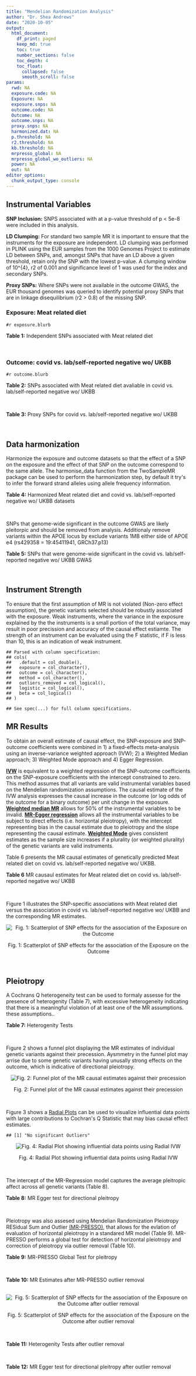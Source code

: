 ```yaml
---
title: "Mendelian Randomization Analysis"
author: "Dr. Shea Andrews"
date: "2020-10-05"
output:
  html_document:
    df_print: paged
    keep_md: true
    toc: true
    number_sections: false
    toc_depth: 4
    toc_float:
      collapsed: false
      smooth_scroll: false
params:
  rwd: NA
  exposure.code: NA
  Exposure: NA
  exposure.snps: NA
  outcome.code: NA
  Outcome: NA
  outcome.snps: NA
  proxy.snps: NA
  harmonized.dat: NA
  p.threshold: NA
  r2.threshold: NA
  kb.threshold: NA
  mrpresso_global: NA
  mrpresso_global_wo_outliers: NA
  power: NA
  out: NA
editor_options:
  chunk_output_type: console
---
```







## Instrumental Variables
**SNP Inclusion:** SNPS associated with at a p-value threshold of p < 5e-8 were included in this analysis.
<br>

**LD Clumping:** For standard two sample MR it is important to ensure that the instruments for the exposure are independent. LD clumping was performed in PLINK using the EUR samples from the 1000 Genomes Project to estimate LD between SNPs, and, amongst SNPs that have an LD above a given threshold, retain only the SNP with the lowest p-value. A clumping window of 10^{4}, r2 of 0.001 and significance level of 1 was used for the index and secondary SNPs.
<br>

**Proxy SNPs:** Where SNPs were not available in the outcome GWAS, the EUR thousand genomes was queried to identify potential proxy SNPs that are in linkage disequilibrium (r2 > 0.8) of the missing SNP.
<br>

### Exposure: Meat related diet
`#r exposure.blurb`
<br>

**Table 1:** Independent SNPs associated with Meat related diet
<div data-pagedtable="false">
  <script data-pagedtable-source type="application/json">
{"columns":[{"label":["SNP"],"name":[1],"type":["chr"],"align":["left"]},{"label":["CHROM"],"name":[2],"type":["dbl"],"align":["right"]},{"label":["POS"],"name":[3],"type":["dbl"],"align":["right"]},{"label":["REF"],"name":[4],"type":["chr"],"align":["left"]},{"label":["ALT"],"name":[5],"type":["chr"],"align":["left"]},{"label":["AF"],"name":[6],"type":["dbl"],"align":["right"]},{"label":["BETA"],"name":[7],"type":["dbl"],"align":["right"]},{"label":["SE"],"name":[8],"type":["dbl"],"align":["right"]},{"label":["Z"],"name":[9],"type":["dbl"],"align":["right"]},{"label":["P"],"name":[10],"type":["dbl"],"align":["right"]},{"label":["N"],"name":[11],"type":["dbl"],"align":["right"]},{"label":["TRAIT"],"name":[12],"type":["chr"],"align":["left"]}],"data":[{"1":"rs2815753","2":"1","3":"72812324","4":"G","5":"A","6":"0.601201","7":"-0.0183605","8":"0.00247730","9":"-7.41150","10":"1.2e-13","11":"335576","12":"meat_diet"},{"1":"rs506589","2":"1","3":"177894287","4":"T","5":"C","6":"0.206119","7":"-0.0164985","8":"0.00300566","9":"-5.48914","10":"4.0e-08","11":"335576","12":"meat_diet"},{"1":"rs36016753","2":"1","3":"187269477","4":"G","5":"A","6":"0.405961","7":"0.0139536","8":"0.00248123","9":"5.62366","10":"1.9e-08","11":"335576","12":"meat_diet"},{"1":"rs10900457","2":"1","3":"205146726","4":"G","5":"A","6":"0.621425","7":"-0.0143457","8":"0.00250486","9":"-5.72715","10":"1.0e-08","11":"335576","12":"meat_diet"},{"1":"rs62106258","2":"2","3":"417167","4":"T","5":"C","6":"0.048512","7":"0.0362759","8":"0.00564869","9":"6.42200","10":"1.3e-10","11":"335576","12":"meat_diet"},{"1":"rs7644667","2":"3","3":"69040601","4":"T","5":"C","6":"0.547560","7":"0.0142657","8":"0.00243810","9":"5.85115","10":"4.9e-09","11":"335576","12":"meat_diet"},{"1":"rs13340130","2":"3","3":"81790970","4":"A","5":"T","6":"0.346035","7":"0.0146033","8":"0.00255453","9":"5.71663","10":"1.1e-08","11":"335576","12":"meat_diet"},{"1":"rs701760","2":"4","3":"113439212","4":"C","5":"G","6":"0.483589","7":"-0.0134451","8":"0.00243618","9":"-5.51893","10":"3.4e-08","11":"335576","12":"meat_diet"},{"1":"rs300046","2":"5","3":"37081705","4":"A","5":"G","6":"0.453693","7":"0.0134073","8":"0.00245446","9":"5.46242","10":"4.7e-08","11":"335576","12":"meat_diet"},{"1":"rs10064431","2":"5","3":"92950673","4":"T","5":"C","6":"0.524467","7":"0.0159263","8":"0.00243369","9":"6.54410","10":"6.0e-11","11":"335576","12":"meat_diet"},{"1":"rs806794","2":"6","3":"26200677","4":"A","5":"G","6":"0.270603","7":"-0.0197927","8":"0.00273532","9":"-7.23597","10":"4.6e-13","11":"335576","12":"meat_diet"},{"1":"rs35797675","2":"7","3":"72878044","4":"T","5":"G","6":"0.212993","7":"-0.0199499","8":"0.00300577","9":"-6.63720","10":"3.2e-11","11":"335576","12":"meat_diet"},{"1":"rs11772832","2":"7","3":"135073047","4":"T","5":"C","6":"0.398899","7":"-0.0135343","8":"0.00248076","9":"-5.45571","10":"4.9e-08","11":"335576","12":"meat_diet"},{"1":"rs10125463","2":"9","3":"15677925","4":"A","5":"T","6":"0.506358","7":"0.0206152","8":"0.00244783","9":"8.42183","10":"3.7e-17","11":"335576","12":"meat_diet"},{"1":"rs6478868","2":"9","3":"131927092","4":"T","5":"C","6":"0.315903","7":"-0.0171298","8":"0.00262040","9":"-6.53709","10":"6.3e-11","11":"335576","12":"meat_diet"},{"1":"rs1912286","2":"10","3":"87318888","4":"G","5":"A","6":"0.665374","7":"0.0158809","8":"0.00257568","9":"6.16571","10":"7.0e-10","11":"335576","12":"meat_diet"},{"1":"rs3909727","2":"11","3":"126587382","4":"A","5":"G","6":"0.835788","7":"0.0185228","8":"0.00328005","9":"5.64711","10":"1.6e-08","11":"335576","12":"meat_diet"},{"1":"rs4759074","2":"12","3":"54664097","4":"C","5":"T","6":"0.410809","7":"0.0147949","8":"0.00246406","9":"6.00428","10":"1.9e-09","11":"335576","12":"meat_diet"},{"1":"rs12103229","2":"16","3":"74167594","4":"C","5":"A","6":"0.547810","7":"-0.0138449","8":"0.00244789","9":"-5.65585","10":"1.6e-08","11":"335576","12":"meat_diet"},{"1":"rs12232804","2":"19","3":"42677807","4":"C","5":"T","6":"0.112306","7":"0.0228620","8":"0.00385512","9":"5.93030","10":"3.0e-09","11":"335576","12":"meat_diet"},{"1":"rs429358","2":"19","3":"45411941","4":"T","5":"C","6":"0.155607","7":"-0.0242948","8":"0.00335552","9":"-7.24025","10":"4.5e-13","11":"335576","12":"meat_diet"},{"1":"rs79564737","2":"20","3":"43408372","4":"G","5":"A","6":"0.306786","7":"-0.0151755","8":"0.00264239","9":"-5.74310","10":"9.3e-09","11":"335576","12":"meat_diet"},{"1":"rs136528","2":"22","3":"27245262","4":"G","5":"C","6":"0.381980","7":"0.0149240","8":"0.00252151","9":"5.91868","10":"3.2e-09","11":"335576","12":"meat_diet"},{"1":"rs139911","2":"22","3":"40704052","4":"C","5":"T","6":"0.576683","7":"0.0141502","8":"0.00247127","9":"5.72588","10":"1.0e-08","11":"335576","12":"meat_diet"}],"options":{"columns":{"min":{},"max":[10]},"rows":{"min":[10],"max":[10]},"pages":{}}}
  </script>
</div>
<br>

### Outcome: covid vs. lab/self-reported negative wo/ UKBB
`#r outcome.blurb`
<br>

**Table 2:** SNPs associated with Meat related diet avaliable in covid vs. lab/self-reported negative wo/ UKBB
<div data-pagedtable="false">
  <script data-pagedtable-source type="application/json">
{"columns":[{"label":["SNP"],"name":[1],"type":["chr"],"align":["left"]},{"label":["CHROM"],"name":[2],"type":["dbl"],"align":["right"]},{"label":["POS"],"name":[3],"type":["dbl"],"align":["right"]},{"label":["REF"],"name":[4],"type":["chr"],"align":["left"]},{"label":["ALT"],"name":[5],"type":["chr"],"align":["left"]},{"label":["AF"],"name":[6],"type":["dbl"],"align":["right"]},{"label":["BETA"],"name":[7],"type":["dbl"],"align":["right"]},{"label":["SE"],"name":[8],"type":["dbl"],"align":["right"]},{"label":["Z"],"name":[9],"type":["dbl"],"align":["right"]},{"label":["P"],"name":[10],"type":["dbl"],"align":["right"]},{"label":["N"],"name":[11],"type":["dbl"],"align":["right"]},{"label":["TRAIT"],"name":[12],"type":["chr"],"align":["left"]}],"data":[{"1":"rs2815753","2":"1","3":"72812324","4":"G","5":"A","6":"0.6151180","7":"-0.0451410","8":"0.043245","9":"-1.04384322","10":"0.296600","11":"6","12":"covid_vs._lab/self-reported_negative__woUKBB"},{"1":"rs506589","2":"1","3":"177894287","4":"T","5":"C","6":"0.1627910","7":"-0.1009000","8":"0.053547","9":"-1.88432592","10":"0.059520","11":"6","12":"covid_vs._lab/self-reported_negative__woUKBB"},{"1":"rs36016753","2":"1","3":"187269477","4":"G","5":"A","6":"0.4233860","7":"-0.0173790","8":"0.042426","9":"-0.40963089","10":"0.682100","11":"6","12":"covid_vs._lab/self-reported_negative__woUKBB"},{"1":"rs10900457","2":"1","3":"205146726","4":"G","5":"A","6":"0.5934310","7":"0.0072419","8":"0.042649","9":"0.16980234","10":"0.865200","11":"6","12":"covid_vs._lab/self-reported_negative__woUKBB"},{"1":"rs62106258","2":"2","3":"417167","4":"T","5":"C","6":"0.0351322","7":"-0.0279570","8":"0.101280","9":"-0.27603673","10":"0.782500","11":"5","12":"covid_vs._lab/self-reported_negative__woUKBB"},{"1":"rs7644667","2":"3","3":"69040601","4":"T","5":"C","6":"0.5276360","7":"-0.0139050","8":"0.041406","9":"-0.33582090","10":"0.737000","11":"6","12":"covid_vs._lab/self-reported_negative__woUKBB"},{"1":"rs13340130","2":"3","3":"81790970","4":"A","5":"T","6":"0.3771860","7":"0.0030164","8":"0.104830","9":"0.02877421","10":"0.977000","11":"3","12":"covid_vs._lab/self-reported_negative__woUKBB"},{"1":"rs701760","2":"4","3":"113439212","4":"C","5":"G","6":"0.4443840","7":"0.1097000","8":"0.042082","9":"2.60681527","10":"0.009137","11":"6","12":"covid_vs._lab/self-reported_negative__woUKBB"},{"1":"rs300046","2":"5","3":"37081705","4":"A","5":"G","6":"0.4833940","7":"-0.0815880","8":"0.044559","9":"-1.83101057","10":"0.067100","11":"5","12":"covid_vs._lab/self-reported_negative__woUKBB"},{"1":"rs10064431","2":"5","3":"92950673","4":"T","5":"C","6":"0.4847380","7":"0.0273730","8":"0.042151","9":"0.64940334","10":"0.516100","11":"6","12":"covid_vs._lab/self-reported_negative__woUKBB"},{"1":"rs806794","2":"6","3":"26200677","4":"A","5":"G","6":"0.3497100","7":"0.0377060","8":"0.046654","9":"0.80820508","10":"0.419000","11":"6","12":"covid_vs._lab/self-reported_negative__woUKBB"},{"1":"rs35797675","2":"7","3":"72878044","4":"T","5":"G","6":"0.2021910","7":"-0.0487690","8":"0.100630","9":"-0.48463679","10":"0.627900","11":"4","12":"covid_vs._lab/self-reported_negative__woUKBB"},{"1":"rs11772832","2":"7","3":"135073047","4":"T","5":"C","6":"0.3783980","7":"-0.0199820","8":"0.043213","9":"-0.46240715","10":"0.643800","11":"6","12":"covid_vs._lab/self-reported_negative__woUKBB"},{"1":"rs6478868","2":"9","3":"131927092","4":"T","5":"C","6":"0.2034500","7":"-0.0545880","8":"0.049395","9":"-1.10513210","10":"0.269100","11":"3","12":"covid_vs._lab/self-reported_negative__woUKBB"},{"1":"rs1912286","2":"10","3":"87318888","4":"G","5":"A","6":"0.7193400","7":"0.0128200","8":"0.045231","9":"0.28343393","10":"0.776800","11":"6","12":"covid_vs._lab/self-reported_negative__woUKBB"},{"1":"rs3909727","2":"11","3":"126587382","4":"A","5":"G","6":"0.8397950","7":"0.0676640","8":"0.060192","9":"1.12413610","10":"0.261000","11":"5","12":"covid_vs._lab/self-reported_negative__woUKBB"},{"1":"rs4759074","2":"12","3":"54664097","4":"C","5":"T","6":"0.4335880","7":"-0.0328610","8":"0.043378","9":"-0.75754991","10":"0.448700","11":"6","12":"covid_vs._lab/self-reported_negative__woUKBB"},{"1":"rs12103229","2":"16","3":"74167594","4":"C","5":"A","6":"0.5579580","7":"0.0126950","8":"0.042009","9":"0.30219715","10":"0.762500","11":"6","12":"covid_vs._lab/self-reported_negative__woUKBB"},{"1":"rs12232804","2":"19","3":"42677807","4":"C","5":"T","6":"0.0881381","7":"-0.0013127","8":"0.117140","9":"-0.01120625","10":"0.991100","11":"5","12":"covid_vs._lab/self-reported_negative__woUKBB"},{"1":"rs429358","2":"19","3":"45411941","4":"T","5":"C","6":"0.1318100","7":"0.0653490","8":"0.057283","9":"1.14080966","10":"0.254000","11":"6","12":"covid_vs._lab/self-reported_negative__woUKBB"},{"1":"rs79564737","2":"20","3":"43408372","4":"G","5":"A","6":"0.2762250","7":"-0.0205430","8":"0.045272","9":"-0.45376833","10":"0.650000","11":"6","12":"covid_vs._lab/self-reported_negative__woUKBB"},{"1":"rs136528","2":"22","3":"27245262","4":"G","5":"C","6":"0.3930910","7":"-0.0096824","8":"0.043554","9":"-0.22230794","10":"0.824100","11":"6","12":"covid_vs._lab/self-reported_negative__woUKBB"},{"1":"rs139911","2":"22","3":"40704052","4":"C","5":"T","6":"0.5937390","7":"-0.0273970","8":"0.043515","9":"-0.62959899","10":"0.529000","11":"6","12":"covid_vs._lab/self-reported_negative__woUKBB"},{"1":"rs10125463","2":"NA","3":"NA","4":"NA","5":"NA","6":"NA","7":"NA","8":"NA","9":"NA","10":"NA","11":"NA","12":"NA"}],"options":{"columns":{"min":{},"max":[10]},"rows":{"min":[10],"max":[10]},"pages":{}}}
  </script>
</div>
<br>

**Table 3:** Proxy SNPs for covid vs. lab/self-reported negative wo/ UKBB
<div data-pagedtable="false">
  <script data-pagedtable-source type="application/json">
{"columns":[{"label":["target_snp"],"name":[1],"type":["chr"],"align":["left"]},{"label":["proxy_snp"],"name":[2],"type":["chr"],"align":["left"]},{"label":["ld.r2"],"name":[3],"type":["dbl"],"align":["right"]},{"label":["Dprime"],"name":[4],"type":["dbl"],"align":["right"]},{"label":["PHASE"],"name":[5],"type":["chr"],"align":["left"]},{"label":["X12"],"name":[6],"type":["lgl"],"align":["right"]},{"label":["CHROM"],"name":[7],"type":["dbl"],"align":["right"]},{"label":["POS"],"name":[8],"type":["dbl"],"align":["right"]},{"label":["REF.proxy"],"name":[9],"type":["chr"],"align":["left"]},{"label":["ALT.proxy"],"name":[10],"type":["lgl"],"align":["right"]},{"label":["AF"],"name":[11],"type":["dbl"],"align":["right"]},{"label":["BETA"],"name":[12],"type":["dbl"],"align":["right"]},{"label":["SE"],"name":[13],"type":["dbl"],"align":["right"]},{"label":["Z"],"name":[14],"type":["dbl"],"align":["right"]},{"label":["P"],"name":[15],"type":["dbl"],"align":["right"]},{"label":["N"],"name":[16],"type":["dbl"],"align":["right"]},{"label":["TRAIT"],"name":[17],"type":["chr"],"align":["left"]},{"label":["ref"],"name":[18],"type":["lgl"],"align":["right"]},{"label":["ref.proxy"],"name":[19],"type":["lgl"],"align":["right"]},{"label":["alt"],"name":[20],"type":["chr"],"align":["left"]},{"label":["alt.proxy"],"name":[21],"type":["chr"],"align":["left"]},{"label":["ALT"],"name":[22],"type":["lgl"],"align":["right"]},{"label":["REF"],"name":[23],"type":["chr"],"align":["left"]},{"label":["proxy.outcome"],"name":[24],"type":["lgl"],"align":["right"]}],"data":[{"1":"rs10125463","2":"rs6474946","3":"0.992051","4":"1","5":"TT/AC","6":"NA","7":"9","8":"15674969","9":"C","10":"TRUE","11":"0.50438","12":"0.030565","13":"0.044096","14":"0.6931468","15":"0.4882","16":"5","17":"covid_vs._lab/self-reported_negative__woUKBB","18":"TRUE","19":"TRUE","20":"A","21":"C","22":"TRUE","23":"A","24":"TRUE"}],"options":{"columns":{"min":{},"max":[10]},"rows":{"min":[10],"max":[10]},"pages":{}}}
  </script>
</div>
<br>

## Data harmonization
Harmonize the exposure and outcome datasets so that the effect of a SNP on the exposure and the effect of that SNP on the outcome correspond to the same allele. The harmonise_data function from the TwoSampleMR package can be used to perform the harmonization step, by default it try's to infer the forward strand alleles using allele frequency information.
<br>

**Table 4:** Harmonized Meat related diet and covid vs. lab/self-reported negative wo/ UKBB datasets
<div data-pagedtable="false">
  <script data-pagedtable-source type="application/json">
{"columns":[{"label":["SNP"],"name":[1],"type":["chr"],"align":["left"]},{"label":["effect_allele.exposure"],"name":[2],"type":["chr"],"align":["left"]},{"label":["other_allele.exposure"],"name":[3],"type":["chr"],"align":["left"]},{"label":["effect_allele.outcome"],"name":[4],"type":["chr"],"align":["left"]},{"label":["other_allele.outcome"],"name":[5],"type":["chr"],"align":["left"]},{"label":["beta.exposure"],"name":[6],"type":["dbl"],"align":["right"]},{"label":["beta.outcome"],"name":[7],"type":["dbl"],"align":["right"]},{"label":["eaf.exposure"],"name":[8],"type":["dbl"],"align":["right"]},{"label":["eaf.outcome"],"name":[9],"type":["dbl"],"align":["right"]},{"label":["remove"],"name":[10],"type":["lgl"],"align":["right"]},{"label":["palindromic"],"name":[11],"type":["lgl"],"align":["right"]},{"label":["ambiguous"],"name":[12],"type":["lgl"],"align":["right"]},{"label":["id.outcome"],"name":[13],"type":["chr"],"align":["left"]},{"label":["chr.outcome"],"name":[14],"type":["dbl"],"align":["right"]},{"label":["pos.outcome"],"name":[15],"type":["dbl"],"align":["right"]},{"label":["se.outcome"],"name":[16],"type":["dbl"],"align":["right"]},{"label":["z.outcome"],"name":[17],"type":["dbl"],"align":["right"]},{"label":["pval.outcome"],"name":[18],"type":["dbl"],"align":["right"]},{"label":["samplesize.outcome"],"name":[19],"type":["dbl"],"align":["right"]},{"label":["outcome"],"name":[20],"type":["chr"],"align":["left"]},{"label":["mr_keep.outcome"],"name":[21],"type":["lgl"],"align":["right"]},{"label":["pval_origin.outcome"],"name":[22],"type":["chr"],"align":["left"]},{"label":["chr.exposure"],"name":[23],"type":["dbl"],"align":["right"]},{"label":["pos.exposure"],"name":[24],"type":["dbl"],"align":["right"]},{"label":["se.exposure"],"name":[25],"type":["dbl"],"align":["right"]},{"label":["z.exposure"],"name":[26],"type":["dbl"],"align":["right"]},{"label":["pval.exposure"],"name":[27],"type":["dbl"],"align":["right"]},{"label":["samplesize.exposure"],"name":[28],"type":["dbl"],"align":["right"]},{"label":["exposure"],"name":[29],"type":["chr"],"align":["left"]},{"label":["mr_keep.exposure"],"name":[30],"type":["lgl"],"align":["right"]},{"label":["pval_origin.exposure"],"name":[31],"type":["chr"],"align":["left"]},{"label":["id.exposure"],"name":[32],"type":["chr"],"align":["left"]},{"label":["action"],"name":[33],"type":["dbl"],"align":["right"]},{"label":["mr_keep"],"name":[34],"type":["lgl"],"align":["right"]},{"label":["pt"],"name":[35],"type":["dbl"],"align":["right"]},{"label":["pleitropy_keep"],"name":[36],"type":["lgl"],"align":["right"]},{"label":["mrpresso_RSSobs"],"name":[37],"type":["lgl"],"align":["right"]},{"label":["mrpresso_pval"],"name":[38],"type":["lgl"],"align":["right"]},{"label":["mrpresso_keep"],"name":[39],"type":["lgl"],"align":["right"]}],"data":[{"1":"rs10064431","2":"C","3":"T","4":"C","5":"T","6":"0.0159263","7":"0.0273730","8":"0.524467","9":"0.4847380","10":"FALSE","11":"FALSE","12":"FALSE","13":"Gq10L4","14":"5","15":"92950673","16":"0.042151","17":"0.64940334","18":"0.516100","19":"6","20":"covidhgi2020anaC1v2woUKBB","21":"TRUE","22":"reported","23":"5","24":"92950673","25":"0.00243369","26":"6.54410","27":"6.0e-11","28":"335576","29":"Niarchou2020meat","30":"TRUE","31":"reported","32":"F7AI1n","33":"2","34":"TRUE","35":"5e-08","36":"TRUE","37":"NA","38":"NA","39":"TRUE"},{"1":"rs10125463","2":"T","3":"A","4":"T","5":"A","6":"0.0206152","7":"0.0305650","8":"0.506358","9":"0.5043800","10":"FALSE","11":"TRUE","12":"TRUE","13":"Gq10L4","14":"9","15":"15674969","16":"0.044096","17":"0.69314677","18":"0.488200","19":"5","20":"covidhgi2020anaC1v2woUKBB","21":"TRUE","22":"reported","23":"9","24":"15677925","25":"0.00244783","26":"8.42183","27":"3.7e-17","28":"335576","29":"Niarchou2020meat","30":"TRUE","31":"reported","32":"F7AI1n","33":"2","34":"FALSE","35":"5e-08","36":"TRUE","37":"NA","38":"NA","39":"NA"},{"1":"rs10900457","2":"A","3":"G","4":"A","5":"G","6":"-0.0143457","7":"0.0072419","8":"0.621425","9":"0.5934310","10":"FALSE","11":"FALSE","12":"FALSE","13":"Gq10L4","14":"1","15":"205146726","16":"0.042649","17":"0.16980234","18":"0.865200","19":"6","20":"covidhgi2020anaC1v2woUKBB","21":"TRUE","22":"reported","23":"1","24":"205146726","25":"0.00250486","26":"-5.72715","27":"1.0e-08","28":"335576","29":"Niarchou2020meat","30":"TRUE","31":"reported","32":"F7AI1n","33":"2","34":"TRUE","35":"5e-08","36":"TRUE","37":"NA","38":"NA","39":"TRUE"},{"1":"rs11772832","2":"C","3":"T","4":"C","5":"T","6":"-0.0135343","7":"-0.0199820","8":"0.398899","9":"0.3783980","10":"FALSE","11":"FALSE","12":"FALSE","13":"Gq10L4","14":"7","15":"135073047","16":"0.043213","17":"-0.46240715","18":"0.643800","19":"6","20":"covidhgi2020anaC1v2woUKBB","21":"TRUE","22":"reported","23":"7","24":"135073047","25":"0.00248076","26":"-5.45571","27":"4.9e-08","28":"335576","29":"Niarchou2020meat","30":"TRUE","31":"reported","32":"F7AI1n","33":"2","34":"TRUE","35":"5e-08","36":"TRUE","37":"NA","38":"NA","39":"TRUE"},{"1":"rs12103229","2":"A","3":"C","4":"A","5":"C","6":"-0.0138449","7":"0.0126950","8":"0.547810","9":"0.5579580","10":"FALSE","11":"FALSE","12":"FALSE","13":"Gq10L4","14":"16","15":"74167594","16":"0.042009","17":"0.30219715","18":"0.762500","19":"6","20":"covidhgi2020anaC1v2woUKBB","21":"TRUE","22":"reported","23":"16","24":"74167594","25":"0.00244789","26":"-5.65585","27":"1.6e-08","28":"335576","29":"Niarchou2020meat","30":"TRUE","31":"reported","32":"F7AI1n","33":"2","34":"TRUE","35":"5e-08","36":"TRUE","37":"NA","38":"NA","39":"TRUE"},{"1":"rs12232804","2":"T","3":"C","4":"T","5":"C","6":"0.0228620","7":"-0.0013127","8":"0.112306","9":"0.0881381","10":"FALSE","11":"FALSE","12":"FALSE","13":"Gq10L4","14":"19","15":"42677807","16":"0.117140","17":"-0.01120625","18":"0.991100","19":"5","20":"covidhgi2020anaC1v2woUKBB","21":"TRUE","22":"reported","23":"19","24":"42677807","25":"0.00385512","26":"5.93030","27":"3.0e-09","28":"335576","29":"Niarchou2020meat","30":"TRUE","31":"reported","32":"F7AI1n","33":"2","34":"TRUE","35":"5e-08","36":"TRUE","37":"NA","38":"NA","39":"TRUE"},{"1":"rs13340130","2":"T","3":"A","4":"T","5":"A","6":"0.0146033","7":"0.0030164","8":"0.346035","9":"0.3771860","10":"FALSE","11":"TRUE","12":"FALSE","13":"Gq10L4","14":"3","15":"81790970","16":"0.104830","17":"0.02877421","18":"0.977000","19":"3","20":"covidhgi2020anaC1v2woUKBB","21":"TRUE","22":"reported","23":"3","24":"81790970","25":"0.00255453","26":"5.71663","27":"1.1e-08","28":"335576","29":"Niarchou2020meat","30":"TRUE","31":"reported","32":"F7AI1n","33":"2","34":"TRUE","35":"5e-08","36":"TRUE","37":"NA","38":"NA","39":"TRUE"},{"1":"rs136528","2":"C","3":"G","4":"C","5":"G","6":"0.0149240","7":"-0.0096824","8":"0.381980","9":"0.3930910","10":"FALSE","11":"TRUE","12":"FALSE","13":"Gq10L4","14":"22","15":"27245262","16":"0.043554","17":"-0.22230794","18":"0.824100","19":"6","20":"covidhgi2020anaC1v2woUKBB","21":"TRUE","22":"reported","23":"22","24":"27245262","25":"0.00252151","26":"5.91868","27":"3.2e-09","28":"335576","29":"Niarchou2020meat","30":"TRUE","31":"reported","32":"F7AI1n","33":"2","34":"TRUE","35":"5e-08","36":"TRUE","37":"NA","38":"NA","39":"TRUE"},{"1":"rs139911","2":"T","3":"C","4":"T","5":"C","6":"0.0141502","7":"-0.0273970","8":"0.576683","9":"0.5937390","10":"FALSE","11":"FALSE","12":"FALSE","13":"Gq10L4","14":"22","15":"40704052","16":"0.043515","17":"-0.62959899","18":"0.529000","19":"6","20":"covidhgi2020anaC1v2woUKBB","21":"TRUE","22":"reported","23":"22","24":"40704052","25":"0.00247127","26":"5.72588","27":"1.0e-08","28":"335576","29":"Niarchou2020meat","30":"TRUE","31":"reported","32":"F7AI1n","33":"2","34":"TRUE","35":"5e-08","36":"TRUE","37":"NA","38":"NA","39":"TRUE"},{"1":"rs1912286","2":"A","3":"G","4":"A","5":"G","6":"0.0158809","7":"0.0128200","8":"0.665374","9":"0.7193400","10":"FALSE","11":"FALSE","12":"FALSE","13":"Gq10L4","14":"10","15":"87318888","16":"0.045231","17":"0.28343393","18":"0.776800","19":"6","20":"covidhgi2020anaC1v2woUKBB","21":"TRUE","22":"reported","23":"10","24":"87318888","25":"0.00257568","26":"6.16571","27":"7.0e-10","28":"335576","29":"Niarchou2020meat","30":"TRUE","31":"reported","32":"F7AI1n","33":"2","34":"TRUE","35":"5e-08","36":"TRUE","37":"NA","38":"NA","39":"TRUE"},{"1":"rs2815753","2":"A","3":"G","4":"A","5":"G","6":"-0.0183605","7":"-0.0451410","8":"0.601201","9":"0.6151180","10":"FALSE","11":"FALSE","12":"FALSE","13":"Gq10L4","14":"1","15":"72812324","16":"0.043245","17":"-1.04384322","18":"0.296600","19":"6","20":"covidhgi2020anaC1v2woUKBB","21":"TRUE","22":"reported","23":"1","24":"72812324","25":"0.00247730","26":"-7.41150","27":"1.2e-13","28":"335576","29":"Niarchou2020meat","30":"TRUE","31":"reported","32":"F7AI1n","33":"2","34":"TRUE","35":"5e-08","36":"TRUE","37":"NA","38":"NA","39":"TRUE"},{"1":"rs300046","2":"G","3":"A","4":"G","5":"A","6":"0.0134073","7":"-0.0815880","8":"0.453693","9":"0.4833940","10":"FALSE","11":"FALSE","12":"FALSE","13":"Gq10L4","14":"5","15":"37081705","16":"0.044559","17":"-1.83101057","18":"0.067100","19":"5","20":"covidhgi2020anaC1v2woUKBB","21":"TRUE","22":"reported","23":"5","24":"37081705","25":"0.00245446","26":"5.46242","27":"4.7e-08","28":"335576","29":"Niarchou2020meat","30":"TRUE","31":"reported","32":"F7AI1n","33":"2","34":"TRUE","35":"5e-08","36":"TRUE","37":"NA","38":"NA","39":"TRUE"},{"1":"rs35797675","2":"G","3":"T","4":"G","5":"T","6":"-0.0199499","7":"-0.0487690","8":"0.212993","9":"0.2021910","10":"FALSE","11":"FALSE","12":"FALSE","13":"Gq10L4","14":"7","15":"72878044","16":"0.100630","17":"-0.48463679","18":"0.627900","19":"4","20":"covidhgi2020anaC1v2woUKBB","21":"TRUE","22":"reported","23":"7","24":"72878044","25":"0.00300577","26":"-6.63720","27":"3.2e-11","28":"335576","29":"Niarchou2020meat","30":"TRUE","31":"reported","32":"F7AI1n","33":"2","34":"TRUE","35":"5e-08","36":"TRUE","37":"NA","38":"NA","39":"TRUE"},{"1":"rs36016753","2":"A","3":"G","4":"A","5":"G","6":"0.0139536","7":"-0.0173790","8":"0.405961","9":"0.4233860","10":"FALSE","11":"FALSE","12":"FALSE","13":"Gq10L4","14":"1","15":"187269477","16":"0.042426","17":"-0.40963089","18":"0.682100","19":"6","20":"covidhgi2020anaC1v2woUKBB","21":"TRUE","22":"reported","23":"1","24":"187269477","25":"0.00248123","26":"5.62366","27":"1.9e-08","28":"335576","29":"Niarchou2020meat","30":"TRUE","31":"reported","32":"F7AI1n","33":"2","34":"TRUE","35":"5e-08","36":"TRUE","37":"NA","38":"NA","39":"TRUE"},{"1":"rs3909727","2":"G","3":"A","4":"G","5":"A","6":"0.0185228","7":"0.0676640","8":"0.835788","9":"0.8397950","10":"FALSE","11":"FALSE","12":"FALSE","13":"Gq10L4","14":"11","15":"126587382","16":"0.060192","17":"1.12413610","18":"0.261000","19":"5","20":"covidhgi2020anaC1v2woUKBB","21":"TRUE","22":"reported","23":"11","24":"126587382","25":"0.00328005","26":"5.64711","27":"1.6e-08","28":"335576","29":"Niarchou2020meat","30":"TRUE","31":"reported","32":"F7AI1n","33":"2","34":"TRUE","35":"5e-08","36":"TRUE","37":"NA","38":"NA","39":"TRUE"},{"1":"rs429358","2":"C","3":"T","4":"C","5":"T","6":"-0.0242948","7":"0.0653490","8":"0.155607","9":"0.1318100","10":"FALSE","11":"FALSE","12":"FALSE","13":"Gq10L4","14":"19","15":"45411941","16":"0.057283","17":"1.14080966","18":"0.254000","19":"6","20":"covidhgi2020anaC1v2woUKBB","21":"TRUE","22":"reported","23":"19","24":"45411941","25":"0.00335552","26":"-7.24025","27":"4.5e-13","28":"335576","29":"Niarchou2020meat","30":"TRUE","31":"reported","32":"F7AI1n","33":"2","34":"TRUE","35":"5e-08","36":"TRUE","37":"NA","38":"NA","39":"TRUE"},{"1":"rs4759074","2":"T","3":"C","4":"T","5":"C","6":"0.0147949","7":"-0.0328610","8":"0.410809","9":"0.4335880","10":"FALSE","11":"FALSE","12":"FALSE","13":"Gq10L4","14":"12","15":"54664097","16":"0.043378","17":"-0.75754991","18":"0.448700","19":"6","20":"covidhgi2020anaC1v2woUKBB","21":"TRUE","22":"reported","23":"12","24":"54664097","25":"0.00246406","26":"6.00428","27":"1.9e-09","28":"335576","29":"Niarchou2020meat","30":"TRUE","31":"reported","32":"F7AI1n","33":"2","34":"TRUE","35":"5e-08","36":"TRUE","37":"NA","38":"NA","39":"TRUE"},{"1":"rs506589","2":"C","3":"T","4":"C","5":"T","6":"-0.0164985","7":"-0.1009000","8":"0.206119","9":"0.1627910","10":"FALSE","11":"FALSE","12":"FALSE","13":"Gq10L4","14":"1","15":"177894287","16":"0.053547","17":"-1.88432592","18":"0.059520","19":"6","20":"covidhgi2020anaC1v2woUKBB","21":"TRUE","22":"reported","23":"1","24":"177894287","25":"0.00300566","26":"-5.48914","27":"4.0e-08","28":"335576","29":"Niarchou2020meat","30":"TRUE","31":"reported","32":"F7AI1n","33":"2","34":"TRUE","35":"5e-08","36":"TRUE","37":"NA","38":"NA","39":"TRUE"},{"1":"rs62106258","2":"C","3":"T","4":"C","5":"T","6":"0.0362759","7":"-0.0279570","8":"0.048512","9":"0.0351322","10":"FALSE","11":"FALSE","12":"FALSE","13":"Gq10L4","14":"2","15":"417167","16":"0.101280","17":"-0.27603673","18":"0.782500","19":"5","20":"covidhgi2020anaC1v2woUKBB","21":"TRUE","22":"reported","23":"2","24":"417167","25":"0.00564869","26":"6.42200","27":"1.3e-10","28":"335576","29":"Niarchou2020meat","30":"TRUE","31":"reported","32":"F7AI1n","33":"2","34":"TRUE","35":"5e-08","36":"TRUE","37":"NA","38":"NA","39":"TRUE"},{"1":"rs6478868","2":"C","3":"T","4":"C","5":"T","6":"-0.0171298","7":"-0.0545880","8":"0.315903","9":"0.2034500","10":"FALSE","11":"FALSE","12":"FALSE","13":"Gq10L4","14":"9","15":"131927092","16":"0.049395","17":"-1.10513210","18":"0.269100","19":"3","20":"covidhgi2020anaC1v2woUKBB","21":"TRUE","22":"reported","23":"9","24":"131927092","25":"0.00262040","26":"-6.53709","27":"6.3e-11","28":"335576","29":"Niarchou2020meat","30":"TRUE","31":"reported","32":"F7AI1n","33":"2","34":"TRUE","35":"5e-08","36":"TRUE","37":"NA","38":"NA","39":"TRUE"},{"1":"rs701760","2":"G","3":"C","4":"G","5":"C","6":"-0.0134451","7":"0.1097000","8":"0.483589","9":"0.4443840","10":"FALSE","11":"TRUE","12":"TRUE","13":"Gq10L4","14":"4","15":"113439212","16":"0.042082","17":"2.60681527","18":"0.009137","19":"6","20":"covidhgi2020anaC1v2woUKBB","21":"TRUE","22":"reported","23":"4","24":"113439212","25":"0.00243618","26":"-5.51893","27":"3.4e-08","28":"335576","29":"Niarchou2020meat","30":"TRUE","31":"reported","32":"F7AI1n","33":"2","34":"FALSE","35":"5e-08","36":"TRUE","37":"NA","38":"NA","39":"NA"},{"1":"rs7644667","2":"C","3":"T","4":"C","5":"T","6":"0.0142657","7":"-0.0139050","8":"0.547560","9":"0.5276360","10":"FALSE","11":"FALSE","12":"FALSE","13":"Gq10L4","14":"3","15":"69040601","16":"0.041406","17":"-0.33582090","18":"0.737000","19":"6","20":"covidhgi2020anaC1v2woUKBB","21":"TRUE","22":"reported","23":"3","24":"69040601","25":"0.00243810","26":"5.85115","27":"4.9e-09","28":"335576","29":"Niarchou2020meat","30":"TRUE","31":"reported","32":"F7AI1n","33":"2","34":"TRUE","35":"5e-08","36":"TRUE","37":"NA","38":"NA","39":"TRUE"},{"1":"rs79564737","2":"A","3":"G","4":"A","5":"G","6":"-0.0151755","7":"-0.0205430","8":"0.306786","9":"0.2762250","10":"FALSE","11":"FALSE","12":"FALSE","13":"Gq10L4","14":"20","15":"43408372","16":"0.045272","17":"-0.45376833","18":"0.650000","19":"6","20":"covidhgi2020anaC1v2woUKBB","21":"TRUE","22":"reported","23":"20","24":"43408372","25":"0.00264239","26":"-5.74310","27":"9.3e-09","28":"335576","29":"Niarchou2020meat","30":"TRUE","31":"reported","32":"F7AI1n","33":"2","34":"TRUE","35":"5e-08","36":"TRUE","37":"NA","38":"NA","39":"TRUE"},{"1":"rs806794","2":"G","3":"A","4":"G","5":"A","6":"-0.0197927","7":"0.0377060","8":"0.270603","9":"0.3497100","10":"FALSE","11":"FALSE","12":"FALSE","13":"Gq10L4","14":"6","15":"26200677","16":"0.046654","17":"0.80820508","18":"0.419000","19":"6","20":"covidhgi2020anaC1v2woUKBB","21":"TRUE","22":"reported","23":"6","24":"26200677","25":"0.00273532","26":"-7.23597","27":"4.6e-13","28":"335576","29":"Niarchou2020meat","30":"TRUE","31":"reported","32":"F7AI1n","33":"2","34":"TRUE","35":"5e-08","36":"TRUE","37":"NA","38":"NA","39":"TRUE"}],"options":{"columns":{"min":{},"max":[10]},"rows":{"min":[10],"max":[10]},"pages":{}}}
  </script>
</div>
<br>

SNPs that genome-wide significant in the outcome GWAS are likely pleitorpic and should be removed from analysis. Additionaly remove variants within the APOE locus by exclude variants 1MB either side of APOE e4 (rs429358 = 19:45411941, GRCh37.p13)
<br>


**Table 5:** SNPs that were genome-wide significant in the covid vs. lab/self-reported negative wo/ UKBB GWAS
<div data-pagedtable="false">
  <script data-pagedtable-source type="application/json">
{"columns":[{"label":["SNP"],"name":[1],"type":["chr"],"align":["left"]},{"label":["chr.outcome"],"name":[2],"type":["dbl"],"align":["right"]},{"label":["pos.outcome"],"name":[3],"type":["dbl"],"align":["right"]},{"label":["pval.exposure"],"name":[4],"type":["dbl"],"align":["right"]},{"label":["pval.outcome"],"name":[5],"type":["dbl"],"align":["right"]}],"data":[],"options":{"columns":{"min":{},"max":[10]},"rows":{"min":[10],"max":[10]},"pages":{}}}
  </script>
</div>
<br>


## Instrument Strength
To ensure that the first assumption of MR is not violated (Non-zero effect assumption), the genetic variants selected should be robustly associated with the exposure. Weak instruments, where the variance in the exposure explained by the the instruments is a small portion of the total variance, may result in poor precission and accuracy of the causal effect estiamte. The strength of an instrument can be evaluated using the F statistic, if F is less than 10, this is an indication of weak instrument.


```
## Parsed with column specification:
## cols(
##   .default = col_double(),
##   exposure = col_character(),
##   outcome = col_character(),
##   method = col_character(),
##   outliers_removed = col_logical(),
##   logistic = col_logical(),
##   beta = col_logical()
## )
```

```
## See spec(...) for full column specifications.
```

<div data-pagedtable="false">
  <script data-pagedtable-source type="application/json">
{"columns":[{"label":["outliers_removed"],"name":[1],"type":["lgl"],"align":["right"]},{"label":["pve.exposure"],"name":[2],"type":["dbl"],"align":["right"]},{"label":["F"],"name":[3],"type":["dbl"],"align":["right"]},{"label":["Alpha"],"name":[4],"type":["dbl"],"align":["right"]},{"label":["NCP"],"name":[5],"type":["dbl"],"align":["right"]},{"label":["Power"],"name":[6],"type":["dbl"],"align":["right"]}],"data":[{"1":"FALSE","2":"0.002460751","3":"37.62497","4":"0.05","5":"0.004623535","6":"0.0505298"}],"options":{"columns":{"min":{},"max":[10]},"rows":{"min":[10],"max":[10]},"pages":{}}}
  </script>
</div>

##  MR Results
To obtain an overall estimate of causal effect, the SNP-exposure and SNP-outcome coefficients were combined in 1) a fixed-effects meta-analysis using an inverse-variance weighted approach (IVW); 2) a Weighted Median approach; 3) Weighted Mode approach and 4) Egger Regression.


[**IVW**](https://doi.org/10.1002/gepi.21758) is equivalent to a weighted regression of the SNP-outcome coefficients on the SNP-exposure coefficients with the intercept constrained to zero. This method assumes that all variants are valid instrumental variables based on the Mendelian randomization assumptions. The causal estimate of the IVW analysis expresses the causal increase in the outcome (or log odds of the outcome for a binary outcome) per unit change in the exposure. [**Weighted median MR**](https://doi.org/10.1002/gepi.21965) allows for 50% of the instrumental variables to be invalid. [**MR-Egger regression**](https://doi.org/10.1093/ije/dyw220) allows all the instrumental variables to be subject to direct effects (i.e. horizontal pleiotropy), with the intercept representing bias in the causal estimate due to pleiotropy and the slope representing the causal estimate. [**Weighted Mode**](https://doi.org/10.1093/ije/dyx102) gives consistent estimates as the sample size increases if a plurality (or weighted plurality) of the genetic variants are valid instruments.
<br>



Table 6 presents the MR causal estimates of genetically predicted Meat related diet on covid vs. lab/self-reported negative wo/ UKBB.
<br>

**Table 6** MR causaul estimates for Meat related diet on covid vs. lab/self-reported negative wo/ UKBB
<div data-pagedtable="false">
  <script data-pagedtable-source type="application/json">
{"columns":[{"label":["id.exposure"],"name":[1],"type":["chr"],"align":["left"]},{"label":["id.outcome"],"name":[2],"type":["chr"],"align":["left"]},{"label":["outcome"],"name":[3],"type":["fctr"],"align":["left"]},{"label":["exposure"],"name":[4],"type":["fctr"],"align":["left"]},{"label":["method"],"name":[5],"type":["fctr"],"align":["left"]},{"label":["nsnp"],"name":[6],"type":["int"],"align":["right"]},{"label":["b"],"name":[7],"type":["dbl"],"align":["right"]},{"label":["se"],"name":[8],"type":["dbl"],"align":["right"]},{"label":["pval"],"name":[9],"type":["dbl"],"align":["right"]}],"data":[{"1":"F7AI1n","2":"Gq10L4","3":"covidhgi2020anaC1v2woUKBB","4":"Niarchou2020meat","5":"Inverse variance weighted (fixed effects)","6":"22","7":"0.02869255","8":"0.6414677","9":"0.9643229"},{"1":"F7AI1n","2":"Gq10L4","3":"covidhgi2020anaC1v2woUKBB","4":"Niarchou2020meat","5":"Weighted median","6":"22","7":"-0.62574969","8":"0.8974513","9":"0.4856451"},{"1":"F7AI1n","2":"Gq10L4","3":"covidhgi2020anaC1v2woUKBB","4":"Niarchou2020meat","5":"Weighted mode","6":"22","7":"-1.13666214","8":"1.5470696","9":"0.4706360"},{"1":"F7AI1n","2":"Gq10L4","3":"covidhgi2020anaC1v2woUKBB","4":"Niarchou2020meat","5":"MR Egger","6":"22","7":"0.60037553","8":"3.2184347","9":"0.8538984"}],"options":{"columns":{"min":{},"max":[10]},"rows":{"min":[10],"max":[10]},"pages":{}}}
  </script>
</div>
<br>

Figure 1 illustrates the SNP-specific associations with Meat related diet versus the association in covid vs. lab/self-reported negative wo/ UKBB and the corresponding MR estimates.
<br>

<div class="figure" style="text-align: center">
<img src="/sc/arion/projects/LOAD/shea/Projects/MRcovid/results/MRcovid/Niarchou2020meat/covidhgi2020anaC1v2woUKBB/Niarchou2020meat_5e-8_covidhgi2020anaC1v2woUKBB_MR_Analaysis_files/figure-html/scatter_plot-1.png" alt="Fig. 1: Scatterplot of SNP effects for the association of the Exposure on the Outcome"  />
<p class="caption">Fig. 1: Scatterplot of SNP effects for the association of the Exposure on the Outcome</p>
</div>
<br>


## Pleiotropy
A Cochrans Q heterogeneity test can be used to formaly assesse for the presence of heterogenity (Table 7), with excessive heterogeneity indicating that there is a meaningful violation of at least one of the MR assumptions.
these assumptions..
<br>

**Table 7:** Heterogenity Tests
<div data-pagedtable="false">
  <script data-pagedtable-source type="application/json">
{"columns":[{"label":["id.exposure"],"name":[1],"type":["chr"],"align":["left"]},{"label":["id.outcome"],"name":[2],"type":["chr"],"align":["left"]},{"label":["outcome"],"name":[3],"type":["fctr"],"align":["left"]},{"label":["exposure"],"name":[4],"type":["fctr"],"align":["left"]},{"label":["method"],"name":[5],"type":["fctr"],"align":["left"]},{"label":["Q"],"name":[6],"type":["dbl"],"align":["right"]},{"label":["Q_df"],"name":[7],"type":["dbl"],"align":["right"]},{"label":["Q_pval"],"name":[8],"type":["dbl"],"align":["right"]}],"data":[{"1":"F7AI1n","2":"Gq10L4","3":"covidhgi2020anaC1v2woUKBB","4":"Niarchou2020meat","5":"MR Egger","6":"15.05191","7":"20","8":"0.7734296"},{"1":"F7AI1n","2":"Gq10L4","3":"covidhgi2020anaC1v2woUKBB","4":"Niarchou2020meat","5":"Inverse variance weighted","6":"15.08477","7":"21","8":"0.8186745"}],"options":{"columns":{"min":{},"max":[10]},"rows":{"min":[10],"max":[10]},"pages":{}}}
  </script>
</div>
<br>

Figure 2 shows a funnel plot displaying the MR estimates of individual genetic variants against their precession. Aysmmetry in the funnel plot may arrise due to some genetic variants having unusally strong effects on the outcome, which is indicative of directional pleiotropy.
<br>

<div class="figure" style="text-align: center">
<img src="/sc/arion/projects/LOAD/shea/Projects/MRcovid/results/MRcovid/Niarchou2020meat/covidhgi2020anaC1v2woUKBB/Niarchou2020meat_5e-8_covidhgi2020anaC1v2woUKBB_MR_Analaysis_files/figure-html/funnel_plot-1.png" alt="Fig. 2: Funnel plot of the MR causal estimates against their precession"  />
<p class="caption">Fig. 2: Funnel plot of the MR causal estimates against their precession</p>
</div>
<br>

Figure 3 shows a [Radial Plots](https://github.com/WSpiller/RadialMR) can be used to visualize influential data points with large contributions to Cochran's Q Statistic that may bias causal effect estimates.




```
## [1] "No significant Outliers"
```

<div class="figure" style="text-align: center">
<img src="/sc/arion/projects/LOAD/shea/Projects/MRcovid/results/MRcovid/Niarchou2020meat/covidhgi2020anaC1v2woUKBB/Niarchou2020meat_5e-8_covidhgi2020anaC1v2woUKBB_MR_Analaysis_files/figure-html/Radial_Plot-1.png" alt="Fig. 4: Radial Plot showing influential data points using Radial IVW"  />
<p class="caption">Fig. 4: Radial Plot showing influential data points using Radial IVW</p>
</div>
<br>

The intercept of the MR-Regression model captures the average pleitropic affect across all genetic variants (Table 8).
<br>

**Table 8:** MR Egger test for directional pleitropy
<div data-pagedtable="false">
  <script data-pagedtable-source type="application/json">
{"columns":[{"label":["id.exposure"],"name":[1],"type":["chr"],"align":["left"]},{"label":["id.outcome"],"name":[2],"type":["chr"],"align":["left"]},{"label":["outcome"],"name":[3],"type":["fctr"],"align":["left"]},{"label":["exposure"],"name":[4],"type":["fctr"],"align":["left"]},{"label":["egger_intercept"],"name":[5],"type":["dbl"],"align":["right"]},{"label":["se"],"name":[6],"type":["dbl"],"align":["right"]},{"label":["pval"],"name":[7],"type":["dbl"],"align":["right"]}],"data":[{"1":"F7AI1n","2":"Gq10L4","3":"covidhgi2020anaC1v2woUKBB","4":"Niarchou2020meat","5":"-0.009526204","6":"0.05255417","7":"0.8579844"}],"options":{"columns":{"min":{},"max":[10]},"rows":{"min":[10],"max":[10]},"pages":{}}}
  </script>
</div>
<br>

Pleiotropy was also assesed using Mendelian Randomization Pleiotropy RESidual Sum and Outlier [(MR-PRESSO)](https://doi.org/10.1038/s41588-018-0099-7), that allows for the evlation of evaluation of horizontal pleiotropy in a standared MR model (Table 9). MR-PRESSO performs a global test for detection of horizontal pleiotropy and correction of pleiotropy via outlier removal (Table 10).
<br>

**Table 9:** MR-PRESSO Global Test for pleitropy
<div data-pagedtable="false">
  <script data-pagedtable-source type="application/json">
{"columns":[{"label":["id.exposure"],"name":[1],"type":["chr"],"align":["left"]},{"label":["id.outcome"],"name":[2],"type":["chr"],"align":["left"]},{"label":["outcome"],"name":[3],"type":["chr"],"align":["left"]},{"label":["exposure"],"name":[4],"type":["chr"],"align":["left"]},{"label":["pt"],"name":[5],"type":["dbl"],"align":["right"]},{"label":["outliers_removed"],"name":[6],"type":["lgl"],"align":["right"]},{"label":["n_outliers"],"name":[7],"type":["dbl"],"align":["right"]},{"label":["RSSobs"],"name":[8],"type":["dbl"],"align":["right"]},{"label":["pval"],"name":[9],"type":["dbl"],"align":["right"]}],"data":[{"1":"F7AI1n","2":"Gq10L4","3":"covidhgi2020anaC1v2woUKBB","4":"Niarchou2020meat","5":"5e-08","6":"FALSE","7":"0","8":"16.64602","9":"0.8171"}],"options":{"columns":{"min":{},"max":[10]},"rows":{"min":[10],"max":[10]},"pages":{}}}
  </script>
</div>
<br>


**Table 10:** MR Estimates after MR-PRESSO outlier removal
<div data-pagedtable="false">
  <script data-pagedtable-source type="application/json">
{"columns":[{"label":["id.exposure"],"name":[1],"type":["chr"],"align":["left"]},{"label":["id.outcome"],"name":[2],"type":["chr"],"align":["left"]},{"label":["outcome"],"name":[3],"type":["fctr"],"align":["left"]},{"label":["exposure"],"name":[4],"type":["fctr"],"align":["left"]},{"label":["method"],"name":[5],"type":["fctr"],"align":["left"]},{"label":["nsnp"],"name":[6],"type":["int"],"align":["right"]},{"label":["b"],"name":[7],"type":["dbl"],"align":["right"]},{"label":["se"],"name":[8],"type":["dbl"],"align":["right"]},{"label":["pval"],"name":[9],"type":["dbl"],"align":["right"]}],"data":[{"1":"F7AI1n","2":"Gq10L4","3":"covidhgi2020anaC1v2woUKBB","4":"Niarchou2020meat","5":"Inverse variance weighted (fixed effects)","6":"22","7":"0.02869255","8":"0.6414677","9":"0.9643229"},{"1":"F7AI1n","2":"Gq10L4","3":"covidhgi2020anaC1v2woUKBB","4":"Niarchou2020meat","5":"Weighted median","6":"22","7":"-0.62574969","8":"0.8486176","9":"0.4608941"},{"1":"F7AI1n","2":"Gq10L4","3":"covidhgi2020anaC1v2woUKBB","4":"Niarchou2020meat","5":"Weighted mode","6":"22","7":"-1.13666214","8":"1.5740412","9":"0.4781796"},{"1":"F7AI1n","2":"Gq10L4","3":"covidhgi2020anaC1v2woUKBB","4":"Niarchou2020meat","5":"MR Egger","6":"22","7":"0.60037553","8":"3.2184347","9":"0.8538984"}],"options":{"columns":{"min":{},"max":[10]},"rows":{"min":[10],"max":[10]},"pages":{}}}
  </script>
</div>
<br>

<div class="figure" style="text-align: center">
<img src="/sc/arion/projects/LOAD/shea/Projects/MRcovid/results/MRcovid/Niarchou2020meat/covidhgi2020anaC1v2woUKBB/Niarchou2020meat_5e-8_covidhgi2020anaC1v2woUKBB_MR_Analaysis_files/figure-html/scatter_plot_outlier-1.png" alt="Fig. 5: Scatterplot of SNP effects for the association of the Exposure on the Outcome after outlier removal"  />
<p class="caption">Fig. 5: Scatterplot of SNP effects for the association of the Exposure on the Outcome after outlier removal</p>
</div>
<br>

**Table 11:** Heterogenity Tests after outlier removal
<div data-pagedtable="false">
  <script data-pagedtable-source type="application/json">
{"columns":[{"label":["id.exposure"],"name":[1],"type":["chr"],"align":["left"]},{"label":["id.outcome"],"name":[2],"type":["chr"],"align":["left"]},{"label":["outcome"],"name":[3],"type":["fctr"],"align":["left"]},{"label":["exposure"],"name":[4],"type":["fctr"],"align":["left"]},{"label":["method"],"name":[5],"type":["fctr"],"align":["left"]},{"label":["Q"],"name":[6],"type":["dbl"],"align":["right"]},{"label":["Q_df"],"name":[7],"type":["dbl"],"align":["right"]},{"label":["Q_pval"],"name":[8],"type":["dbl"],"align":["right"]}],"data":[{"1":"F7AI1n","2":"Gq10L4","3":"covidhgi2020anaC1v2woUKBB","4":"Niarchou2020meat","5":"MR Egger","6":"15.05191","7":"20","8":"0.7734296"},{"1":"F7AI1n","2":"Gq10L4","3":"covidhgi2020anaC1v2woUKBB","4":"Niarchou2020meat","5":"Inverse variance weighted","6":"15.08477","7":"21","8":"0.8186745"}],"options":{"columns":{"min":{},"max":[10]},"rows":{"min":[10],"max":[10]},"pages":{}}}
  </script>
</div>
<br>

**Table 12:** MR Egger test for directional pleitropy after outlier removal
<div data-pagedtable="false">
  <script data-pagedtable-source type="application/json">
{"columns":[{"label":["id.exposure"],"name":[1],"type":["chr"],"align":["left"]},{"label":["id.outcome"],"name":[2],"type":["chr"],"align":["left"]},{"label":["outcome"],"name":[3],"type":["fctr"],"align":["left"]},{"label":["exposure"],"name":[4],"type":["fctr"],"align":["left"]},{"label":["egger_intercept"],"name":[5],"type":["dbl"],"align":["right"]},{"label":["se"],"name":[6],"type":["dbl"],"align":["right"]},{"label":["pval"],"name":[7],"type":["dbl"],"align":["right"]}],"data":[{"1":"F7AI1n","2":"Gq10L4","3":"covidhgi2020anaC1v2woUKBB","4":"Niarchou2020meat","5":"-0.009526204","6":"0.05255417","7":"0.8579844"}],"options":{"columns":{"min":{},"max":[10]},"rows":{"min":[10],"max":[10]},"pages":{}}}
  </script>
</div>
<br>
